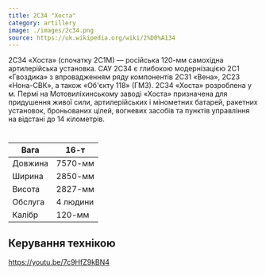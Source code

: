 ```yaml
---
title: 2С34 "Хоста"
category: artillery
image: ./images/2c34.png
source: https://uk.wikipedia.org/wiki/2%D0%A134
---
```

2С34 «Хоста» (спочатку 2С1М) — російська 120-мм самохідна артилерійська установка. САУ 2С34 є глибокою модернізацією 2С1 «Гвоздика» з впровадженням ряду компонентів 2С31 «Вена», 2С23 «Нона-СВК», а також «Об'єкту 118» (ГМЗ). 2С34 «Хоста» розроблена у м. Пермі на Мотовиліхинському заводі 
«Хоста» призначена для придушення живої сили, артилерійських і мінометних батарей, ракетних установок, броньованих цілей, вогневих засобів та пунктів управління на відстані до 14 кілометрів. 
#

Вага |	16-т
------|------
Довжина |	7570-мм
Ширина | 	2850-мм
Висота |	2827-мм
Обслуга |	4 людини
Калібр |	120-мм

## Керування технікою

https://youtu.be/7c9HfZ9kBN4